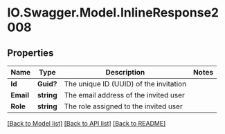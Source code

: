 # IO.Swagger.Model.InlineResponse2008
## Properties

Name | Type | Description | Notes
------------ | ------------- | ------------- | -------------
**Id** | **Guid?** | The unique ID (UUID) of the invitation | 
**Email** | **string** | The email address of the invited user | 
**Role** | **string** | The role assigned to the invited user | 

[[Back to Model list]](../README.md#documentation-for-models) [[Back to API list]](../README.md#documentation-for-api-endpoints) [[Back to README]](../README.md)

